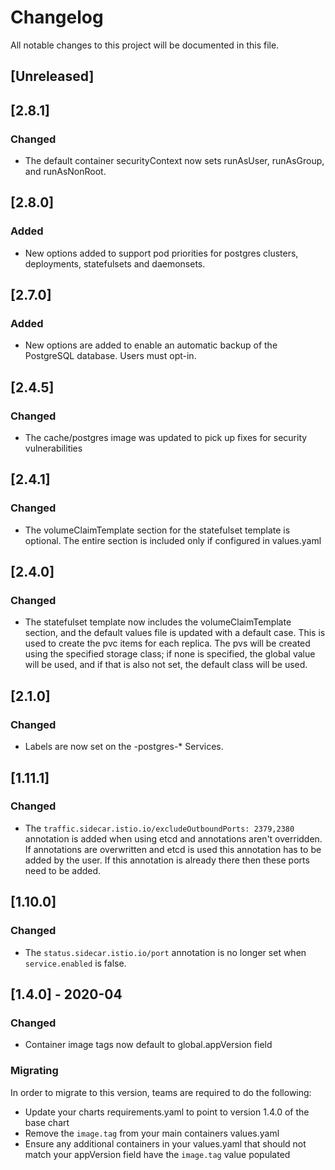 # Changelog
All notable changes to this project will be documented in this file.

## [Unreleased]

## [2.8.1]
### Changed
- The default container securityContext now sets runAsUser, runAsGroup, and runAsNonRoot.

## [2.8.0]
### Added
- New options added to support pod priorities for postgres clusters, deployments, statefulsets and daemonsets.

## [2.7.0]
### Added
- New options are added to enable an automatic backup of the PostgreSQL database. Users must opt-in.

## [2.4.5]
### Changed
- The cache/postgres image was updated to pick up fixes for security vulnerabilities

## [2.4.1]
### Changed
- The volumeClaimTemplate section for the statefulset template is optional. The entire section is included only if configured in values.yaml

## [2.4.0]
### Changed
- The statefulset template now includes the volumeClaimTemplate section, and the default values file is updated with a default case. This is used to create the pvc items for each replica. The pvs will be created using the specified storage class; if none is specified, the global value will be used, and if that is also not set, the default class will be used. 

## [2.1.0]
### Changed
- Labels are now set on the -postgres-* Services.

## [1.11.1]
### Changed
- The `traffic.sidecar.istio.io/excludeOutboundPorts: 2379,2380` annotation is
  added when using etcd and annotations aren't overridden. If annotations are
  overwritten and etcd is used this annotation has to be added by the user.
  If this annotation is already there then these ports need to be added.

## [1.10.0]
### Changed
- The `status.sidecar.istio.io/port` annotation is no longer set when `service.enabled` is false.

## [1.4.0] - 2020-04
### Changed
- Container image tags now default to global.appVersion field

### Migrating
In order to migrate to this version, teams are required to do the following:
- Update your charts requirements.yaml to point to version 1.4.0 of the base chart
- Remove the `image.tag` from your main containers values.yaml
- Ensure any additional containers in your values.yaml that should not match your appVersion field have the `image.tag` value populated
